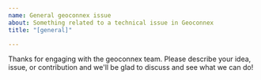 ```yaml
---
name: General geoconnex issue
about: Something related to a technical issue in Geoconnex
title: "[general]"

---
```


Thanks for engaging with the geoconnex team. Please describe your idea, issue, or contribution and we'll be glad to discuss and see what we can do!
